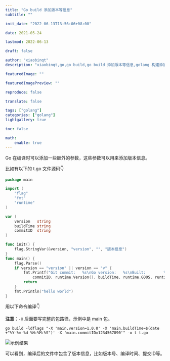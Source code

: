 ```yaml
---
title: "Go build 添加版本等信息"
subtitle: ""

init_date: "2022-06-13T13:56:06+08:00"

date: 2021-05-24

lastmod: 2022-06-13

draft: false

author: "xiaobinqt"
description: "xiaobinqt,go,go build,go build 添加版本等信息,golang 构建添加额外的参数"

featuredImage: ""

featuredImagePreview: ""

reproduce: false

translate: false

tags: ["golang"]
categories: ["golang"]
lightgallery: true

toc: false

math:
    enable: true
---
```


<!-- author： xiaobinqt -->
<!-- email： xiaobinqt@163.com -->
<!-- https://xiaobinqt.github.io -->
<!-- https://www.xiaobinqt.cn -->


Go 在编译时可以添加一些额外的参数，这些参数可以用来添加版本信息。

比如有以下的 t.go 文件源码:point_down:

```go
package main

import (
	"flag"
	"fmt"
	"runtime"
)

var (
	version   string
	buildTime string
	commitID  string
)

func init() {
	flag.StringVar(&version, "version", "", "版本信息")
}
func main() {
	flag.Parse()
	if version == "version" || version == "v" {
		fmt.Printf("Git commit:   %s\nGo version:   %s\nBuilt:        %s\nOS/Arch:      %s/%s\n ",
			commitID, runtime.Version(), buildTime, runtime.GOOS, runtime.GOARCH)
		return
	}
	fmt.Println("hello world")
}


```

用以下命令编译:point_down:

**注意**：`-X` 后面要写完整的包路径，示例中是 main 包。

```shell
go build -ldflags "-X 'main.version=1.0.0' -X 'main.buildTime=$(date +"%Y-%m-%d %H:%M:%S")' -X 'main.commitID=1234567890'" -o t t.go
```

![示例结果](https://cdn.xiaobinqt.cn/xiaobinqt.io/20220613/4d68fd3e1a534653a83c099a30079ea9.png?imageView2/0/q/75|watermark/2/text/eGlhb2JpbnF0/font/dmlqYXlh/fontsize/1000/fill/IzVDNUI1Qg==/dissolve/52/gravity/SouthEast/dx/15/dy/15 '示例结果')

可以看到，编译后的文件中包含了版本信息，比如版本号、编译时间、提交ID等。


